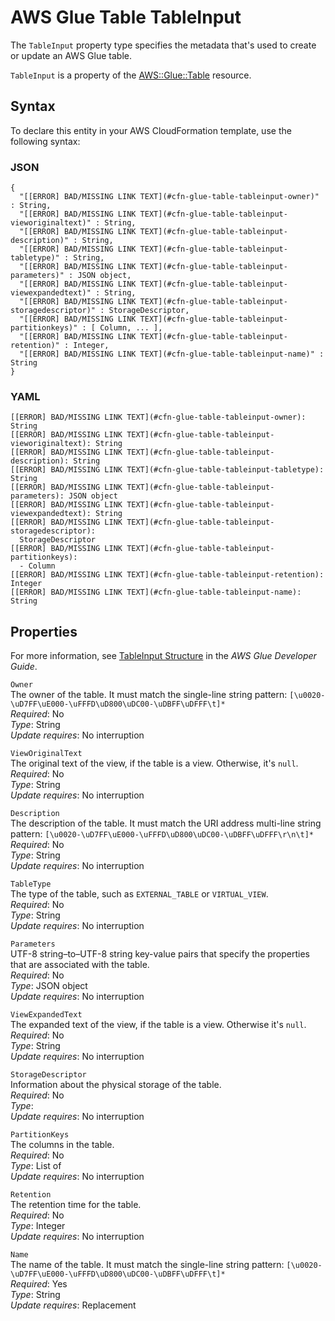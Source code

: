 # AWS Glue Table TableInput<a name="aws-properties-glue-table-tableinput"></a>

<a name="aws-properties-glue-table-tableinput-description"></a>The `TableInput` property type specifies the metadata that's used to create or update an AWS Glue table\.

<a name="aws-properties-glue-table-tableinput-inheritance"></a> `TableInput` is a property of the [AWS::Glue::Table](aws-resource-glue-table.md) resource\.

## Syntax<a name="aws-properties-glue-table-tableinput-syntax"></a>

To declare this entity in your AWS CloudFormation template, use the following syntax:

### JSON<a name="aws-properties-glue-table-tableinput-syntax.json"></a>

```
{
  "[[ERROR] BAD/MISSING LINK TEXT](#cfn-glue-table-tableinput-owner)" : String,
  "[[ERROR] BAD/MISSING LINK TEXT](#cfn-glue-table-tableinput-vieworiginaltext)" : String,
  "[[ERROR] BAD/MISSING LINK TEXT](#cfn-glue-table-tableinput-description)" : String,
  "[[ERROR] BAD/MISSING LINK TEXT](#cfn-glue-table-tableinput-tabletype)" : String,
  "[[ERROR] BAD/MISSING LINK TEXT](#cfn-glue-table-tableinput-parameters)" : JSON object,
  "[[ERROR] BAD/MISSING LINK TEXT](#cfn-glue-table-tableinput-viewexpandedtext)" : String,
  "[[ERROR] BAD/MISSING LINK TEXT](#cfn-glue-table-tableinput-storagedescriptor)" : StorageDescriptor,
  "[[ERROR] BAD/MISSING LINK TEXT](#cfn-glue-table-tableinput-partitionkeys)" : [ Column, ... ],
  "[[ERROR] BAD/MISSING LINK TEXT](#cfn-glue-table-tableinput-retention)" : Integer,
  "[[ERROR] BAD/MISSING LINK TEXT](#cfn-glue-table-tableinput-name)" : String
}
```

### YAML<a name="aws-properties-glue-table-tableinput-syntax.yaml"></a>

```
[[ERROR] BAD/MISSING LINK TEXT](#cfn-glue-table-tableinput-owner): String
[[ERROR] BAD/MISSING LINK TEXT](#cfn-glue-table-tableinput-vieworiginaltext): String
[[ERROR] BAD/MISSING LINK TEXT](#cfn-glue-table-tableinput-description): String
[[ERROR] BAD/MISSING LINK TEXT](#cfn-glue-table-tableinput-tabletype): String
[[ERROR] BAD/MISSING LINK TEXT](#cfn-glue-table-tableinput-parameters): JSON object
[[ERROR] BAD/MISSING LINK TEXT](#cfn-glue-table-tableinput-viewexpandedtext): String
[[ERROR] BAD/MISSING LINK TEXT](#cfn-glue-table-tableinput-storagedescriptor): 
  StorageDescriptor
[[ERROR] BAD/MISSING LINK TEXT](#cfn-glue-table-tableinput-partitionkeys): 
  - Column
[[ERROR] BAD/MISSING LINK TEXT](#cfn-glue-table-tableinput-retention): Integer
[[ERROR] BAD/MISSING LINK TEXT](#cfn-glue-table-tableinput-name): String
```

## Properties<a name="aws-properties-glue-table-tableinput-properties"></a>

For more information, see [TableInput Structure](http://docs.aws.amazon.com/glue/latest/dg/aws-glue-api-catalog-tables.html#aws-glue-api-catalog-tables-TableInput) in the *AWS Glue Developer Guide*\.

`Owner`  
The owner of the table\. It must match the single\-line string pattern: `[\u0020-\uD7FF\uE000-\uFFFD\uD800\uDC00-\uDBFF\uDFFF\t]*`  
 *Required*: No  
 *Type*: String  
 *Update requires*: No interruption 

`ViewOriginalText`  
The original text of the view, if the table is a view\. Otherwise, it's `null`\.  
 *Required*: No  
 *Type*: String  
 *Update requires*: No interruption 

`Description`  
The description of the table\. It must match the URI address multi\-line string pattern: `[\u0020-\uD7FF\uE000-\uFFFD\uD800\uDC00-\uDBFF\uDFFF\r\n\t]*`  
 *Required*: No  
 *Type*: String  
 *Update requires*: No interruption 

`TableType`  
The type of the table, such as `EXTERNAL_TABLE` or `VIRTUAL_VIEW`\.  
 *Required*: No  
 *Type*: String  
 *Update requires*: No interruption 

`Parameters`  
UTF\-8 string–to–UTF\-8 string key\-value pairs that specify the properties that are associated with the table\.  
 *Required*: No  
 *Type*: JSON object  
 *Update requires*: No interruption 

`ViewExpandedText`  
The expanded text of the view, if the table is a view\. Otherwise it's `null`\.  
 *Required*: No  
 *Type*: String  
 *Update requires*: No interruption 

`StorageDescriptor`  
Information about the physical storage of the table\.  
 *Required*: No  
 *Type*:   
 *Update requires*: No interruption 

`PartitionKeys`  
The columns in the table\.  
 *Required*: No  
 *Type*: List of   
 *Update requires*: No interruption 

`Retention`  
The retention time for the table\.  
 *Required*: No  
 *Type*: Integer  
 *Update requires*: No interruption 

`Name`  
The name of the table\. It must match the single\-line string pattern: `[\u0020-\uD7FF\uE000-\uFFFD\uD800\uDC00-\uDBFF\uDFFF\t]*`  
 *Required*: Yes  
 *Type*: String  
 *Update requires*: Replacement 